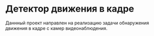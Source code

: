 # Детектор движения в кадре

Даннный проект направлен на реализацию задачи обнаружения движения в кадре с камер видеонаблюдения.

